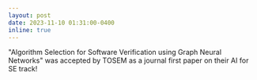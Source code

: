 ```yaml
---
layout: post
date: 2023-11-10 01:31:00-0400
inline: true
---
```


"Algorithm Selection for Software Verification using Graph Neural Networks" was accepted by TOSEM as a journal first paper on their AI for SE track!